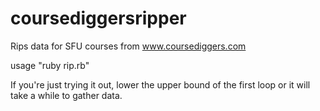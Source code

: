 # coursediggersripper
Rips data for SFU courses from www.coursediggers.com 

usage "ruby rip.rb"

If you're just trying it out, lower the upper bound of the first loop or it will take a while to gather data.
